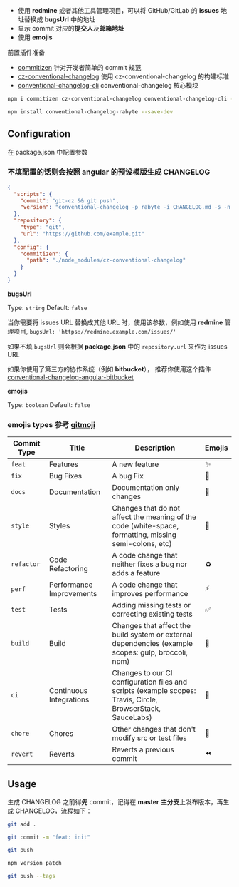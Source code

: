 <!--
 * Copyright © 2022 讯兔科技, All Rights Reserved.
 * 该代码受知识产权法律保护.如有侵权，讯兔科技保留采用法律手段追究法律责任的权利。
 * @Description   :
 * @Author        : sunjx01@rabyte.cn
 * @Date          : 2022-08-29 15:21:34
 * @LastEditors   : sunjinxiang sunjx01@rabyte.cn
 * @LastEditTime  : 2022-08-29 15:34:58
-->


- 使用 **redmine** 或者其他工具管理项目，可以将 GitHub/GitLab 的 **issues** 地址替换成 **bugsUrl** 中的地址
- 显示 commit 对应的**提交人**及**邮箱地址**
- 使用 **emojis**

前置插件准备

- [commitizen](https://github.com/commitizen/cz-cli) 针对开发者简单的 commit 规范
- [cz-conventional-changelog](https://github.com/commitizen/cz-conventional-changelog) 使用 cz-conventional-changelog 的构建标准
- [conventional-changelog-cli](https://github.com/conventional-changelog/conventional-changelog/tree/master/packages/conventional-changelog-cli#readme) conventional-changelog 核心模块

```sh
npm i commitizen cz-conventional-changelog conventional-changelog-cli --save-dev

```

```sh
npm install conventional-changelog-rabyte --save-dev
```

## Configuration

在 package.json 中配置参数

### 不填配置的话则会按照 angular 的预设模版生成 CHANGELOG

```json
{
  "scripts": {
    "commit": "git-cz && git push",
    "version": "conventional-changelog -p rabyte -i CHANGELOG.md -s -n && git add CHANGELOG.md"
  },
  "repository": {
    "type": "git",
    "url": "https://github.com/example.git"
  },
  "config": {
    "commitizen": {
      "path": "./node_modules/cz-conventional-changelog"
    }
  }
}
```

**bugsUrl**

Type: `string` Default: `false`

当你需要将 issues URL 替换成其他 URL 时，使用该参数，例如使用 **redmine** 管理项目, `bugsUrl: 'https://redmine.example.com/issues/'`

如果不填 `bugsUrl` 则会根据 **package.json** 中的 `repository.url` 来作为 issues URL

如果你使用了第三方的协作系统（例如 **bitbucket**）， 推荐你使用这个插件 [conventional-changelog-angular-bitbucket](https://github.com/uglow/conventional-changelog-angular-bitbucket)

**emojis**

Type: `boolean` Default: `false`

### emojis types 参考 [gitmoji](https://gitmoji.carloscuesta.me/)

| Commit Type | Title                    | Description                                                                                                 | Emojis |
| ----------- | ------------------------ | ----------------------------------------------------------------------------------------------------------- | ------ |
| `feat`      | Features                 | A new feature                                                                                               | ✨      |
| `fix`       | Bug Fixes                | A bug Fix                                                                                                   | 🐛      |
| `docs`      | Documentation            | Documentation only changes                                                                                  | 📝      |
| `style`     | Styles                   | Changes that do not affect the meaning of the code (white-space, formatting, missing semi-colons, etc)      | 💄      |
| `refactor`  | Code Refactoring         | A code change that neither fixes a bug nor adds a feature                                                   | ♻️      |
| `perf`      | Performance Improvements | A code change that improves performance                                                                     | ⚡️      |
| `test`      | Tests                    | Adding missing tests or correcting existing tests                                                           | ✅      |
| `build`     | Build                    | Changes that affect the build system or external dependencies (example scopes: gulp, broccoli, npm)         | 👷      |
| `ci`        | Continuous Integrations  | Changes to our CI configuration files and scripts (example scopes: Travis, Circle, BrowserStack, SauceLabs) | 🔧      |
| `chore`     | Chores                   | Other changes that don't modify src or test files                                                           | 🎫      |
| `revert`    | Reverts                  | Reverts a previous commit                                                                                   | ⏪      |


## Usage

生成 CHANGELOG 之前得**先** commit，记得在 **master** **主分支**上发布版本，再生成 CHANGELOG，流程如下：

```sh
git add .

git commit -m "feat: init"

git push

npm version patch

git push --tags
```
